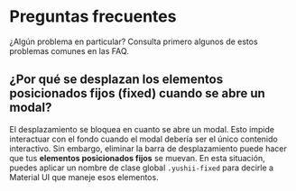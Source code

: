 # Preguntas frecuentes

<p class="description">¿Algún problema en particular? Consulta primero algunos de estos problemas comunes en las FAQ.</p>

## ¿Por qué se desplazan los elementos posicionados fijos (fixed) cuando se abre un modal?

El desplazamiento se bloquea en cuanto se abre un modal.
Esto impide interactuar con el fondo cuando el modal debería ser el único contenido interactivo. Sin embargo, eliminar la barra de desplazamiento puede hacer que tus **elementos posicionados fijos** se muevan.
En esta situación, puedes aplicar un nombre de clase global `.yushii-fixed` para decirle a Material UI que maneje esos elementos.